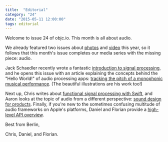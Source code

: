 ```yaml
---
title:  "Editorial"
category: "24"
date: "2015-05-11 12:00:00"
tags: editorial
---
```


Welcome to issue 24 of objc.io. This month is all about audio.

We already featured two issues about [photos](/issue-21) and [video](/issue-23) this year, so it follows that this month's issue completes our media series with the missing piece: audio. 

Jack Schaedler recently wrote a fantastic [introduction to signal processing](https://jackschaedler.github.io/circles-sines-signals/index.html), and he opens this issue with an article explaining the concepts behind the "Hello World!" of audio processing apps: [tracking the pitch of a monophonic musical performance](/issues/24-audio/audio-dog-house/). (The beautiful illustrations are his work too!)

Next up, Chris writes about [functional signal processing with Swift](/issues/24-audio/functional-signal-processing/), and Aaron looks at the topic of audio from a different perspective: [sound design for products](/issues/24-audio/sound-design/). Finally, if you're new to the sometimes confusing multitude of audio frameworks on Apple's platforms, Daniel and Florian provide a [high-level API overview](/issues/24-audio/audio-api-overview/).

Best from Berlin,

Chris, Daniel, and Florian.
